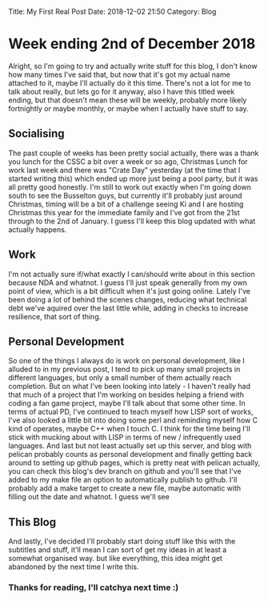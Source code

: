 Title: My First Real Post
Date: 2018-12-02 21:50
Category: Blog

# Week ending 2nd of December 2018
Alright, so I'm going to try and actually write stuff for this blog, I don't know how many times I've said that, but now that it's got my actual name attached to it, maybe I'll actually do it this time. There's not a lot for me to talk about really, but lets go for it anyway, also I have this titled week ending, but that doesn't mean these will be weekly, probably more likely fortnightly or maybe monthly, or maybe when I actually have stuff to say.

## Socialising
The past couple of weeks has been pretty social actually, there was a thank you lunch for the CSSC a bit over a week or so ago, Christmas Lunch for work last week and there was "Crate Day" yesterday (at the time that I started writing this) which ended up more just being a pool party, but it was all pretty good honestly. I'm still to work out exactly when I'm going down south to see the Busselton guys, but currently it'll probably just around Christmas, timing will be a bit of a challenge seeing Ki and I are hosting Christmas this year for the immediate family and I've got from the 21st through to the 2nd of January. I guess I'll keep this blog updated with what actually happens.

## Work
I'm not actually sure if/what exactly I can/should write about in this section because NDA and whatnot. I guess I'll just speak generally from my own point of view, which is a bit difficult when it's just going online. Lately I've been doing a lot of behind the scenes changes, reducing what technical debt we've aquired over the last little while, adding in checks to increase resilience, that sort of thing.

## Personal Development
So one of the things I always do is work on personal development, like I alluded to in my previous post, I tend to pick up many small projects in different languages, but only a small number of them actually reach completion. But on what I've been looking into lately - I haven't really had that much of a project that I'm working on besides helping a friend with coding a fan game project, maybe I'll talk about that some other time. In terms of actual PD, I've continued to teach myself how LISP sort of works, I've also looked a little bit into doing some perl and reminding myself how C kind of operates, maybe C++ when I touch C. I think for the time being I'll stick with mucking about with LISP in terms of new / infrequently used languages. And last but not least actually set up this server, and blog with pelican probably counts as personal development and finally getting back around to setting up github pages, which is pretty neat with pelican actually, you can check this blog's dev branch on github and you'll see that I've added to my make file an option to automatically publish to github. I'll probably add a make target to create a new file, maybe automatic with filling out the date and whatnot. I guess we'll see

## This Blog
And lastly, I've decided I'll probably start doing stuff like this with the subtitles and stuff, it'll mean I can sort of get my ideas in at least a somewhat organised way. but like everything, this idea might get abandoned by the next time I write this.

### Thanks for reading, I'll catchya next time :)
